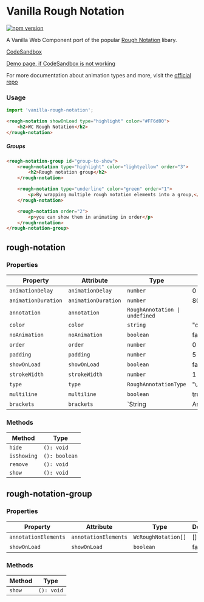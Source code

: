 # Vanilla Rough Notation

[![npm version](https://badge.fury.io/js/vanilla-rough-notation.svg)](https://badge.fury.io/js/vanilla-rough-notation)

A Vanilla Web Component port of the popular [Rough Notation](https://github.com/pshihn/rough-notation) libary.

[CodeSandbox](https://codesandbox.io/embed/dark-tdd-nkvbl?fontsize=14&hidenavigation=1&theme=dark)

[Demo page, if CodeSandbox is not working](https://matsuuu.github.io/vanilla-rough-notation/)

For more documentation about animation types and more, visit the [official repo](https://github.com/pshihn/rough-notation)

### Usage

```js
import 'vanilla-rough-notation';
```

```html
<rough-notation showOnLoad type="highlight" color="#FF6d00">
    <h2>WC Rough Notation</h2>
</rough-notation>
```

##### Groups

```html
<rough-notation-group id="group-to-show">
    <rough-notation type="highlight" color="lightyellow" order="3">
        <h2>Rough notation group</h2>
    </rough-notation>

    <rough-notation type="underline" color="green" order="1">
        <p>By wrapping multiple rough notation elements into a group,</p>
    </rough-notation>

    <rough-notation order="2">
        <p>you can show them in animating in order</p>
    </rough-notation>
</rough-notation-group>
```

## rough-notation

### Properties

| Property            | Attribute           | Type                           | Default        |
| ------------------- | ------------------- | ------------------------------ | -------------- |
| `animationDelay`    | `animationDelay`    | `number`                       | 0              |
| `animationDuration` | `animationDuration` | `number`                       | 800            |
| `annotation`        | `annotation`        | `RoughAnnotation \| undefined` |                |
| `color`             | `color`             | `string`                       | "currentColor" |
| `noAnimation`       | `noAnimation`       | `boolean`                      | false          |
| `order`             | `order`             | `number`                       | 0              |
| `padding`           | `padding`           | `number`                       | 5              |
| `showOnLoad`        | `showOnLoad`        | `boolean`                      | false          |
| `strokeWidth`       | `strokeWidth`       | `number`                       | 1              |
| `type`              | `type`              | `RoughAnnotationType`          | "underline"    |
| `multiline`         | `multiline`         | `boolean`                      | true           |
| `brackets`          | `brackets`          | `String | Array<String>`       | "right"        |

### Methods

| Method      | Type          |
| ----------- | ------------- |
| `hide`      | `(): void`    |
| `isShowing` | `(): boolean` |
| `remove`    | `(): void`    |
| `show`      | `(): void`    |

## rough-notation-group

### Properties

| Property             | Attribute            | Type                | Default |
| -------------------- | -------------------- | ------------------- | ------- |
| `annotationElements` | `annotationElements` | `WcRoughNotation[]` | []      |
| `showOnLoad`         | `showOnLoad`         | `boolean`           | false   |

### Methods

| Method | Type       |
| ------ | ---------- |
| `show` | `(): void` |
